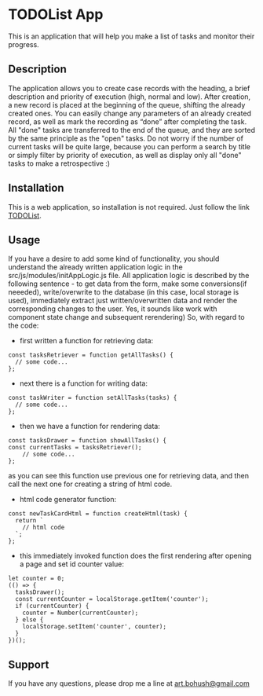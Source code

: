 # TODOList App

  This is an application that will help you make a list of tasks and monitor their progress.

## Description
  The application allows you to create case records with the heading, a brief description and priority of 
execution (high, normal and low). After creation, a new record is placed at the beginning of the queue, 
shifting the already created ones. You can easily change any parameters of an already created record, as
well as mark the recording as “done” after completing the task. All "done" tasks are transferred to the 
end of the queue, and they are sorted by the same principle as the "open" tasks. 
Do not worry if the number of current tasks will be quite large, because you can perform a search by 
title or simply filter by priority of execution, as well as display only all "done" tasks to make a 
retrospective :)

## Installation

  This is a web application, so installation is not required. Just follow the link [TODOList](https://artem-bohush.github.io/toDoList/).

## Usage
  If you have a desire to add some kind of functionality, you should understand the already written 
application logic in the src/js/modules/initAppLogic.js file. All application logic is described by the 
following sentence - to get data from the form, make some conversions(if neeeded), write/overwrite to 
the database (in this case, local storage is used), immediately extract just written/overwritten data 
and render the corresponding changes to the user. Yes, it sounds like work with component state change 
and subsequent rerendering)
  So, with regard to the code: 
  - first written a function for retrieving data:
```
const tasksRetriever = function getAllTasks() {
  // some code...
};
```
- next there is a function for writing data:
```
const taskWriter = function setAllTasks(tasks) {
  // some code...
};
```
- then we have a function for rendering data:
```
const tasksDrawer = function showAllTasks() {
const currentTasks = tasksRetriever();
    // some code...
};
```
as you can see this function use previous one for retrieving data, and then call the next one for creating a string of html code.
- html code generator function:
```
const newTaskCardHtml = function createHtml(task) {
  return `
    // html code
  `;
};
```
- this immediately invoked function does the first rendering after opening a page and set id counter value:
```
let counter = 0;
(() => {
  tasksDrawer();
  const currentCounter = localStorage.getItem('counter');
  if (currentCounter) {
    counter = Number(currentCounter);
  } else {
    localStorage.setItem('counter', counter);
  }
})();
```

## Support
  If you have any questions, please drop me a line at art.bohush@gmail.com
